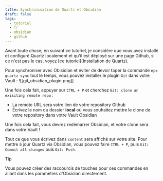 ```yaml
---
title: Synchronisation de Quartz et Obsidian
draft: false
tags:
  - tutoriel
  - fr
  - obsidian
  - github
---
```

Avant toute chose, en suivant ce tutoriel, je considère que vous avez installé et configuré Quartz localement et qu'il est déployé sur une page Github, si ce n'est pas le cas, voyez [ce tutoriel](Installation de Quartz).

Pour synchroniser avec Obisidian et éviter de devoir taper la commande `npx quartz sync` tout le temps, vous pouvez installer le plugin `Git` dans votre Vault :
![[git_obsidian_plugin.png]]

Une fois cela fait, appuyer sur `CTRL + P` et cherchez `Git: clone an exisiting remote repo` :
- La remote URL sera votre lien de votre repository Github
- Écrivez le nom du dossier **local** où vous souhaitez mettre le clone de votre repository dans votre Vault Obsidian

Une fois cela fait, vous devrez redémarrer Obsidian, et votre clone sera dans votre Vault !

Tout ce que vous écrivez dans `content` sera affiché sur votre site.
Pour mettre à jour Quartz via Obsidian, vous pouvez faire `CTRL + P`, puis `Git: Commit all changes` puis `Git: Push`.

>[!tip]
> Vous pouvez créer des raccourcis de touches pour ces commandes en allant dans les paramètres d'Obsidian directement.

